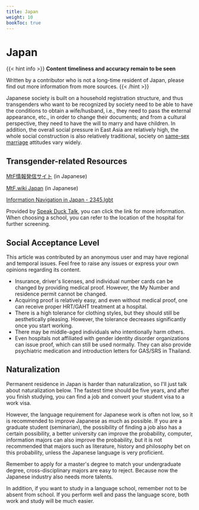 ```yaml
---
title: Japan
weight: 10
bookToc: true
---
```


# Japan

{{< hint info >}}
**Content timeliness and accuracy remain to be seen**

Written by a contributor who is not a long-time resident of Japan, please find out more information from more sources.
{{< /hint >}}

Japanese society is built on a household registration structure, and thus transgenders who want to be recognized by society need to be able to have the conditions to obtain a wife/husband, i.e., they need to pass the external appearance, etc., in order to change their documents; and from a cultural perspective, they need to have the will to marry and have children. In addition, the overall social pressure in East Asia are relatively high, the whole social construction is also relatively traditional, society on [same-sex marriage](https://en.wikipedia.org/wiki/Recognition_of_same-sex_unions_in_Japan) attitudes vary widely.

## Transgender-related Resources

[MtF情報発信サイト](https://joseika.com/) (in Japanese)

[MtF.wiki Japan](https://mtf.wiki/ja/docs/) (in Japanese)

[Information Navigation in Japan - 2345.lgbt](https://2345.lgbt/ja/)

Provided by [Speak Duck Talk](https://t.me/drukbugchannel/80), you can click the link for more information. When choosing a school, you can refer to the location of the hospital for further screening.

## Social Acceptance Level

This article was contributed by an anonymous user and may have regional and temporal issues. Feel free to raise any issues or express your own opinions regarding its content.

- Insurance, driver's licenses, and individual number cards can be changed by providing medical proof. However, the My Number and residence permit cannot be changed.
- Acquiring proof is relatively easy, and even without medical proof, one can receive proper HRT/GAHT treatment at a hospital.
- There is a high tolerance for clothing styles, but they should still be aesthetically pleasing. However, the tolerance decreases significantly once you start working.
- There may be middle-aged individuals who intentionally harm others.
- Even hospitals not affiliated with gender identity disorder organizations can issue proof, which can still be used normally. They can also provide psychiatric medication and introduction letters for GAS/SRS in Thailand.

## Naturalization

Permanent residence in Japan is harder than naturalization, so I'll just talk about naturalization below. The fastest time should be five years, and after you finish studying, you can find a job and convert your student visa to a work visa.

However, the language requirement for Japanese work is often not low, so it is recommended to improve Japanese as much as possible. If you are a graduate student (seminarian), the possibility of finding a job also has a certain possibility, a better university can improve the probability, computer, information majors can also improve the probability, but it is not recommended that majors such as literature, history and philosophy bet on this probability, unless the Japanese language is very proficient.

Remember to apply for a master's degree to match your undergraduate degree, cross-disciplinary majors are easy to reject. Because now the Japanese industry also needs more talents.

In addition, if you want to study in a language school, remember not to be absent from school. If you perform well and pass the language score, both work and study will be much easier.
